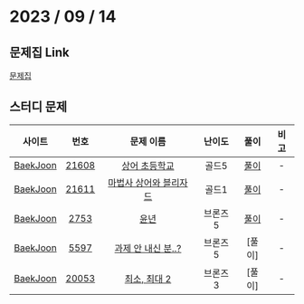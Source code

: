 # 2023 / 09 / 14

## 문제집 Link

[문제집](https://github.com/tony9402/baekjoon/tree/main/implementation)

## 스터디 문제

|                사이트                |                      번호                      |                      문제 이름                       | 난이도 |  풀이  | 비고 |
| :----------------------------------: | :--------------------------------------------: | :--------------------------------------------------: | :----: | :----: | :--: |
| [BaekJoon](https://www.acmicpc.net/) | [21608](https://www.acmicpc.net/problem/21608) | [상어 초등학교](https://www.acmicpc.net/problem/21608) | 골드5  | [풀이](../../../../BaekJoon/Solutions/21608_상어_초등학교/)|  -   |
| [BaekJoon](https://www.acmicpc.net/) |  [21611](https://www.acmicpc.net/problem/21611)  |     [마법사 상어와 블리자드](https://www.acmicpc.net/problem/21611)     | 골드1  | [풀이](../../../../BaekJoon/Solutions/21611_마법사_상어와_블리자드)|  -   |
| [BaekJoon](https://www.acmicpc.net/) | [2753](https://www.acmicpc.net/problem/2753) | [윤년](https://www.acmicpc.net/problem/2753) | 브론즈5  | [풀이](../../../../BaekJoon/Solutions/2753_윤년/)|  -   |
| [BaekJoon](https://www.acmicpc.net/) |  [5597](https://www.acmicpc.net/problem/5597)  |     [과제 안 내신 분..?](https://www.acmicpc.net/problem/5597)      | 브론즈5  | [풀이]|  -   |
| [BaekJoon](https://www.acmicpc.net/) |  [20053](https://www.acmicpc.net/problem/20053)  |    [최소, 최대 2](https://www.acmicpc.net/problem/20053)    | 브론즈3  | [풀이]|  -   |
